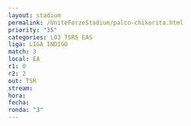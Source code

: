 ```yaml
---
layout: stadium
permalink: /UniteForzeStadium/palco-chikorita.html
priority: "35"
categories: LO3 TSRS EAS
liga: LIGA INDIGO
match: 3
local: EA
r1: 0
r2: 2
out: TSR
stream: 
hora: 
fecha: 
ronda: "3"
---
```


